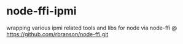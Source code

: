 node-ffi-ipmi
=============

wrapping various ipmi related tools and libs for node via node-ffi @ https://github.com/rbranson/node-ffi.git
